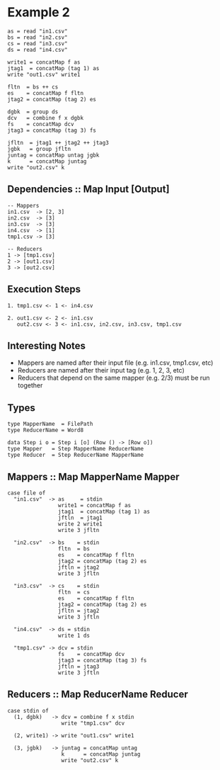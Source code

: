 Example 2
=========

    as = read "in1.csv"
    bs = read "in2.csv"
    cs = read "in3.csv"
    ds = read "in4.csv"

    write1 = concatMap f as
    jtag1  = concatMap (tag 1) as
    write "out1.csv" write1

    fltn  = bs ++ cs
    es    = concatMap f fltn
    jtag2 = concatMap (tag 2) es

    dgbk  = group ds
    dcv   = combine f x dgbk
    fs    = concatMap dcv
    jtag3 = concatMap (tag 3) fs

    jfltn  = jtag1 ++ jtag2 ++ jtag3
    jgbk   = group jfltn
    juntag = concatMap untag jgbk
    k      = concatMap juntag
    write "out2.csv" k

Dependencies :: Map Input [Output]
----------------------------------

    -- Mappers
    in1.csv  -> [2, 3]
    in2.csv  -> [3]
    in3.csv  -> [3]
    in4.csv  -> [1]
    tmp1.csv -> [3]

    -- Reducers
    1 -> [tmp1.csv]
    2 -> [out1.csv]
    3 -> [out2.csv]

Execution Steps
---------------

    1. tmp1.csv <- 1 <- in4.csv

    2. out1.csv <- 2 <- in1.csv
       out2.csv <- 3 <- in1.csv, in2.csv, in3.csv, tmp1.csv

Interesting Notes
-----------------

- Mappers are named after their input file (e.g. in1.csv, tmp1.csv, etc)
- Reducers are named after their input tag (e.g. 1, 2, 3, etc)
- Reducers that depend on the same mapper (e.g. 2/3) must be run together

Types
-----

    type MapperName  = FilePath
    type ReducerName = Word8

    data Step i o = Step i [o] (Row () -> [Row o])
    type Mapper   = Step MapperName ReducerName
    type Reducer  = Step ReducerName MapperName

Mappers :: Map MapperName Mapper
--------------------------------

    case file of
      "in1.csv"  -> as     = stdin
                    write1 = concatMap f as
                    jtag1  = concatMap (tag 1) as
                    jftln  = jtag1
                    write 2 write1
                    write 3 jfltn

      "in2.csv"  -> bs    = stdin
                    fltn  = bs
                    es    = concatMap f fltn
                    jtag2 = concatMap (tag 2) es
                    jftln = jtag2
                    write 3 jfltn

      "in3.csv"  -> cs    = stdin
                    fltn  = cs
                    es    = concatMap f fltn
                    jtag2 = concatMap (tag 2) es
                    jfltn = jtag2
                    write 3 jftln

      "in4.csv"  -> ds = stdin
                    write 1 ds

      "tmp1.csv" -> dcv = stdin
                    fs    = concatMap dcv
                    jtag3 = concatMap (tag 3) fs
                    jftln = jtag3
                    write 3 jftln

Reducers :: Map ReducerName Reducer
-----------------------------------

    case stdin of
      (1, dgbk)   -> dcv = combine f x stdin
                     write "tmp1.csv" dcv

      (2, write1) -> write "out1.csv" write1

      (3, jgbk)   -> juntag = concatMap untag
                     k      = concatMap juntag
                     write "out2.csv" k
